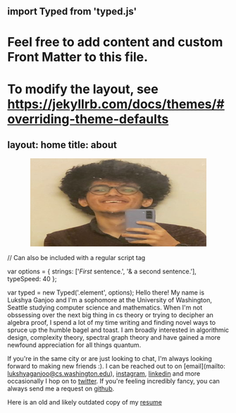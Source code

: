 import Typed from 'typed.js'
---
# Feel free to add content and custom Front Matter to this file.
# To modify the layout, see https://jekyllrb.com/docs/themes/#overriding-theme-defaults

layout: home
title: about
---
<p align="center">
  <img height = 200 width = 400 src="images/lukshya.jpeg">
</p> 

// Can also be included with a regular script tag

var options = {
strings: ['<i>First</i> sentence.', '&amp; a second sentence.'],
typeSpeed: 40
};

var typed = new Typed('.element', options);
Hello there! My name is Lukshya Ganjoo and 
I'm a sophomore at the University of 
Washington, Seattle studying computer science 
and mathematics. When I'm not 
obssessing over the next big thing in 
cs theory or trying to decipher an 
algebra proof, I spend a lot of my 
time writing and finding novel ways 
to spruce up the humble bagel and toast. I am 
broadly interested in algorithmic 
design, complexity theory, spectral 
graph theory and have gained a more newfound 
appreciation for all things quantum.


If you're in the same city or are just looking to chat, I'm always looking forward to 
making new friends :). I can be reached out to on [email](mailto: 
lukshyaganjoo@cs.washington.edu), 
[instagram](https://www.instagram.com/matchstickmaan/), 
[linkedin](https://www.linkedin.com/in/lukshya-ganjoo-163a971b0/) 
and more occasionally I hop on to [twitter](https://twitter.com/matchstickmaan). If you're feeling incredibly fancy, you can always send me a request on 
[github](https://github.com/lukshyaganjoo).

Here is an old and likely outdated copy of my [resume](images/resume.pdf)
